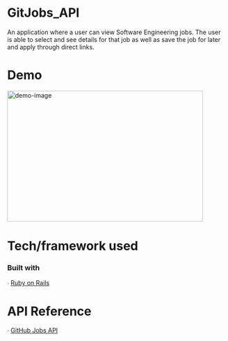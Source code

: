 # GitJobs_API
An application where a user can view Software Engineering jobs. The user is able to select and see details for that job as well as save the job for later and apply through direct links.
# Demo
<p><a href ="https://youtu.be/hYzK2no91N8"><img src="https://i.imgur.com/4VdQncv.jpg" alt="demo-image" width="450" height="300"/></a></p>
<h1> Tech/framework used </h1>
<h3> Built with </h3>
<p> ∙ <a href = "https://rubyonrails.org//">Ruby on Rails </a></p>
<h1> API Reference</h1>
<p>∙ <a href = "https://jobs.github.com/api"> GitHub Jobs API </a>
